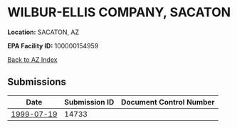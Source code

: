 # WILBUR-ELLIS COMPANY, SACATON

**Location:** SACATON, AZ

**EPA Facility ID:** 100000154959

[Back to AZ Index](../../index.md)

## Submissions

| Date | Submission ID | Document Control Number |
|------|--------------|-------------------------|
| [1999-07-19](submissions/14733.md) | 14733 |  |
